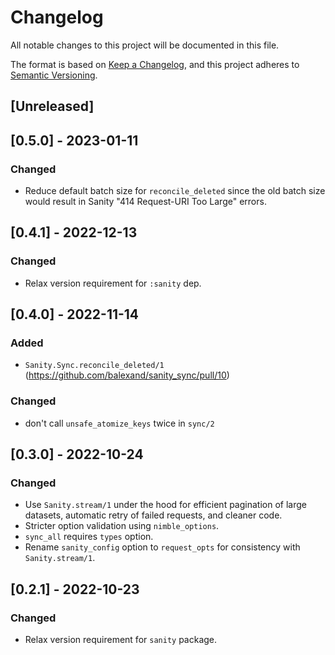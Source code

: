 # Changelog
All notable changes to this project will be documented in this file.

The format is based on [Keep a Changelog](https://keepachangelog.com/en/1.0.0/),
and this project adheres to [Semantic Versioning](https://semver.org/spec/v2.0.0.html).

## [Unreleased]

## [0.5.0] - 2023-01-11
### Changed
- Reduce default batch size for `reconcile_deleted` since the old batch size would result in Sanity "414 Request-URI Too Large" errors.

## [0.4.1] - 2022-12-13
### Changed
- Relax version requirement for `:sanity` dep.

## [0.4.0] - 2022-11-14
### Added
- `Sanity.Sync.reconcile_deleted/1` (https://github.com/balexand/sanity_sync/pull/10)

### Changed
- don't call `unsafe_atomize_keys` twice in `sync/2`


## [0.3.0] - 2022-10-24
### Changed
- Use `Sanity.stream/1` under the hood for efficient pagination of large datasets, automatic retry of failed requests, and cleaner code.
- Stricter option validation using `nimble_options`.
- `sync_all` requires `types` option.
- Rename `sanity_config` option to `request_opts` for consistency with `Sanity.stream/1`.

## [0.2.1] - 2022-10-23
### Changed
- Relax version requirement for `sanity` package.
